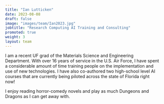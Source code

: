 ```yaml
---
title: "Ian Lutticken"
date: 2023-08-08
draft: false
image: "images/team/Ian2023.jpg"
jobtitle: "Research Computing AI Training and Consulting"
promoted: true
weight: 3
layout: team
---
```


I am a recent UF grad of the Materials Science and Engineering Department. With over 16 years of service in the U.S. Air Force, I have spent a considerable amount of time training people on the implementation and use of new technologies. I have also co-authored two high-school level AI courses that are currently being piloted across the state of Florida right now!

I enjoy reading horror-comedy novels and play as much Dungeons and Dragons as I can get away with.